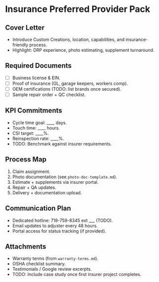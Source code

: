# Insurance Preferred Provider Pack

## Cover Letter
- Introduce Custom Creations, location, capabilities, and insurance-friendly process.
- Highlight: DRP experience, photo estimating, supplement turnaround.

## Required Documents
- [ ] Business license & EIN.
- [ ] Proof of insurance (GL, garage keepers, workers comp).
- [ ] OEM certifications (TODO: list brands once secured).
- [ ] Sample repair order + QC checklist.

## KPI Commitments
- Cycle time goal: ____ days.
- Touch time: ____ hours.
- CSI target: ____%.
- Reinspection rate: ____%.
- TODO: Benchmark against insurer requirements.

## Process Map
1. Claim assignment.
2. Photo documentation (see `photo-doc-template.md`).
3. Estimate + supplements via insurer portal.
4. Repair + QA updates.
5. Delivery + documentation upload.

## Communication Plan
- Dedicated hotline: 718-759-8345 ext ___ (TODO).
- Email updates to adjuster every 48 hours.
- Portal access for status tracking (if provided).

## Attachments
- Warranty terms (from `warranty-terms.md`).
- OSHA checklist summary.
- Testimonials / Google review excerpts.
- TODO: Include case study once first insurer project completes.

